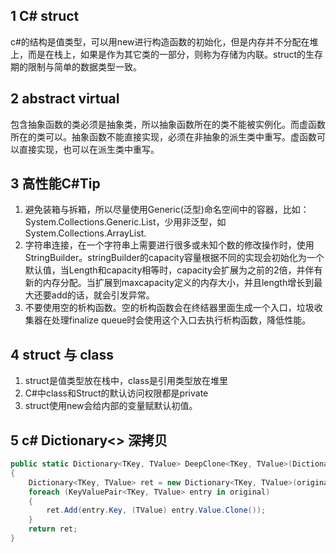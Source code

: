 ## 1 C# struct
c#的结构是值类型，可以用new进行构造函数的初始化，但是内存并不分配在堆上，而是在栈上，如果是作为其它类的一部分，则称为存储为内联。struct的生存期的限制与简单的数据类型一致。

## 2 abstract virtual
包含抽象函数的类必须是抽象类，所以抽象函数所在的类不能被实例化。而虚函数所在的类可以。抽象函数不能直接实现，必须在非抽象的派生类中重写。虚函数可以直接实现，也可以在派生类中重写。

## 3 高性能C#Tip
1. 避免装箱与拆箱，所以尽量使用Generic(泛型)命名空间中的容器，比如：System.Collections.Generic.List<T>，少用非泛型，如System.Collections.ArrayList.
2. 字符串连接，在一个字符串上需要进行很多或未知个数的修改操作时，使用StringBuilder。stringBuilder的capacity容量根据不同的实现会初始化为一个默认值，当Length和capacity相等时，capacity会扩展为之前的2倍，并伴有新的内存分配。当扩展到maxcapacity定义的内存大小，并且length增长到最大还要add的话，就会引发异常。
3. 不要使用空的析构函数。空的析构函数会在终结器里面生成一个入口，垃圾收集器在处理finalize queue时会使用这个入口去执行析构函数，降低性能。

## 4 struct 与 class
1. struct是值类型放在栈中，class是引用类型放在堆里
1. C#中class和Struct的默认访问权限都是private
2. struct使用new会给内部的变量赋默认初值。


## 5 c# Dictionary<> 深拷贝
```c#
public static Dictionary<TKey, TValue> DeepClone<TKey, TValue>(Dictionary<TKey, TValue> original) where TValue : ICloneable
{
    Dictionary<TKey, TValue> ret = new Dictionary<TKey, TValue>(original.Count, original.Comparer);
    foreach (KeyValuePair<TKey, TValue> entry in original)
    {
        ret.Add(entry.Key, (TValue) entry.Value.Clone());
    }
    return ret;
}
```